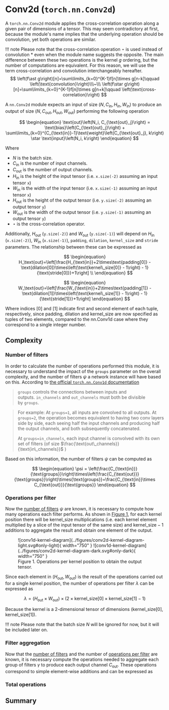 # Conv2d (`torch.nn.Conv2d`)

A `torch.nn.Conv2d` module applies the cross-correlation operation along a given pair of dimensions of a tensor. This may seem contradictory at first, because the module's name implies that the underlying operation should be convolution, yet both operations are similar.

!!! note
    Please note that the cross-correlation operation $\star$ is used instead of convolution $\ast$ even when the module name suggests the opposite. The main difference between these two operations is the kernel $g$ ordering, but the number of computations are equivalent. For this reason, we will use the term cross-correlation and convolution interchangeably hereafter.
    $$
        \left(f\ast g\right)[n]=\sum\limits_{k=0}^{K-1}f[n]\times g[n-k]\qquad \left(\text{convolution}\right)\\\~\\\
        \left(f\star g\right)[n]=\sum\limits_{k=0}^{K-1}f[n]\times g[n+k]\qquad \left(\text{cross-correlation}\right)
    $$

A `nn.Conv2d` module expects an input of size $\left(N,C_{\text{in}}, H_{\text{in}}, W_{\text{in}}\right)$ to produce an output of size $\left(N,C_{\text{out}}, H_{\text{out}}, W_{\text{out}}\right)$ performing the following operation

$$
\begin{equation}
    \text{out}\left(N_i, C_{\text{out}_j}\right) = \text{bias}\left(C_{\text{out}_j}\right) + \sum\limits_{k=0}^{C_{\text{in}}-1}\text{weight}\left(C_{\text{out}_j}, k\right) \star \text{input}\left(N_i, k\right)
\end{equation}
$$

Where

* $N$ is the batch size.
* $C_{\text{in}}$ is the number of input channels.
* $C_{\text{out}}$ is the number of output channels.
* $H_{\text{in}}$ is the height of the input tensor (i.e. `x.size(-2)` assuming an input tensor `x`)
* $W_{\text{in}}$ is the width of the input tensor (i.e. `x.size(-1)` assuming an input tensor `x`)
* $H_{\text{out}}$ is the height of the output tensor (i.e. `y.size(-2)` assuming an output tensor `y`)
* $W_{\text{out}}$ is the width of the output tensor (i.e. `y.size(-1)` assuming an output tensor `y`)
* $\star$ is the cross-correlation operator.

Additionally, $H_{\text{out}}$ (`y.size(-2)`) and $W_{\text{out}}$ (`y.size(-1)`)  will depend on $H_{\text{in}}$ (`x.size(-2)`), $W_{\text{in}}$ (`x.size(-1)`), `padding`, `dilation`, `kernel_size` and `stride` parameters. The relationship between these can be expressed as

$$
\begin{equation}
    H_\text{out}=\left[\frac{H_{\text{in}}+2\times\text{padding[0]} - \text{dilation[0]}\times\left(\text{kernel\_size[0]} - 1\right) - 1}{\text{stride[0]}}+1\right] \\
\end{equation}
$$

$$
\begin{equation}
    W_\text{out}=\left[\frac{W_{\text{in}}+2\times\text{padding[1]} - \text{dilation[1]}\times\left(\text{kernel\_size[1]} - 1\right) - 1}{\text{stride[1]}}+1\right]
\end{equation}
$$

Where indices $\text{[0]}$ and $\text{[1]}$ indicate first and second element of each tuple, respectively, since padding, dilation and kernel_size are now specified as tuples of two elements, compared to the nn.Conv1d case where they correspond to a single integer number.


## Complexity

### Number of filters

In order to calculate the number of operations performed this module, it is necessary to understand the impact of the `groups` parameter on the overall complexity, and the number of filters $\psi$ a network instance will have based on this. According to <a href="https://pytorch.org/docs/stable/generated/torch.nn.Conv1d.html" target="_blank">the official `torch.nn.Conv1d` documentation</a>

> `groups` controls the connections between inputs and outputs. `in_channels` and `out_channels` must both be divisible by `groups`.

> For example:
> At `groups=1`, all inputs are convolved to all outputs.
> At `groups=2`, the operation becomes equivalent to having two conv layers side by side, each seeing half the input channels and producing half the output channels, and both subsequently concatenated.
> 
> 
> At `groups=in_channels`, each input channel is convolved with its own set of filters
> (of size $\frac{\text{out\_channels}}{\text{in\_channels}}$ )
>

Based on this information, the number of filters $\psi$ can be computed as

$$
\begin{equation}
\psi = \left(\frac{C_{\text{in}}}{\text{groups}}\right)\times\left(\frac{C_{\text{out}}}{\text{groups}}\right)\times{\text{groups}}=\frac{C_{\text{in}}\times C_{\text{out}}}{\text{groups}}
\end{equation}
$$


### Operations per filter

Now the [number of filters](#number-of-filters) $\psi$ are known, it is necessary to compute how many operations each filter performs. As shown in [Figure 1](#conv2d-kernel-diagram), for each kernel position there will be $\text{kernel\_size}$ multiplications (i.e. each kernel element multiplied by a slice of the input tensor of the same size) and $\text{kernel\_size}-1$ additions to aggregate the result and obtain one element of the output.

<figure markdown="span" id="conv2d-kernel-diagram">
  ![conv1d-kernel-diagram](../figures/conv2d-kernel-diagram-light.svg#only-light){ width="750" }
  ![conv1d-kernel-diagram](../figures/conv2d-kernel-diagram-dark.svg#only-dark){ width="750" }
  <figcaption>Figure 1. Operations per kernel position to obtain the output tensor.</figcaption>
</figure>

Since each element in $\left(H_\text{out}, W_\text{out}\right)$ is the result of the operations carried out for a single kernel position, the number of operations per filter $\lambda$ can be expressed as

$$
\begin{equation}
    \lambda=\left(H_{\text{out}}\times W_{\text{out}}\right)\times\left(2\times\text{kernel\_size[0]}\times\text{kernel\_size[1]}-1\right)
\end{equation}
$$

Because the kernel is a 2-dimensional tensor of dimensions $\left(\text{kernel\_size[0]},\text{kernel\_size[1]}\right).$ 

!!! note
    Please note that the batch size $N$ will be ignored for now, but it will be included later on.


### Filter aggregation

Now that the [number of filters](#number-of-filters) and the number of [operations per filter](#operations-per-filter) are known, it is necessary compute the operations needed to aggregate each group of filters $\gamma$ to produce each output channel $C_\text{out}$. These operations correspond to simple element-wise additions and can be expressed as

### Total operations

## Summary